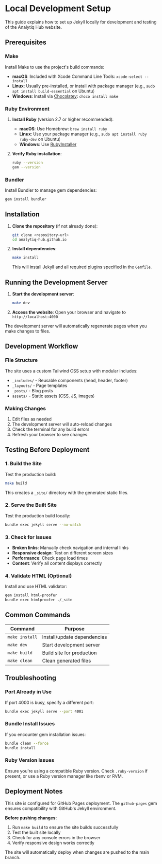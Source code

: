 # Local Development Setup

This guide explains how to set up Jekyll locally for development and testing of the Analytiq Hub website.

## Prerequisites

### Make
Install Make to use the project's build commands:
- **macOS**: Included with Xcode Command Line Tools: `xcode-select --install`
- **Linux**: Usually pre-installed, or install with package manager (e.g., `sudo apt install build-essential` on Ubuntu)
- **Windows**: Install via [Chocolatey](https://chocolatey.org/): `choco install make`

### Ruby Environment
1. **Install Ruby** (version 2.7 or higher recommended):
   - **macOS**: Use Homebrew: `brew install ruby`
   - **Linux**: Use your package manager (e.g., `sudo apt install ruby ruby-dev` on Ubuntu)
   - **Windows**: Use [RubyInstaller](https://rubyinstaller.org/)

2. **Verify Ruby installation**:
   ```bash
   ruby --version
   gem --version
   ```

### Bundler
Install Bundler to manage gem dependencies:
```bash
gem install bundler
```

## Installation

1. **Clone the repository** (if not already done):
   ```bash
   git clone <repository-url>
   cd analytiq-hub.github.io
   ```

2. **Install dependencies**:
   ```bash
   make install
   ```
   
   This will install Jekyll and all required plugins specified in the `Gemfile`.

## Running the Development Server

1. **Start the development server**:
   ```bash
   make dev
   ```

2. **Access the website**:
   Open your browser and navigate to `http://localhost:4000`

The development server will automatically regenerate pages when you make changes to files.

## Development Workflow

### File Structure
The site uses a custom Tailwind CSS setup with modular includes:
- `_includes/` - Reusable components (head, header, footer)
- `_layouts/` - Page templates
- `_posts/` - Blog posts
- `assets/` - Static assets (CSS, JS, images)

### Making Changes
1. Edit files as needed
2. The development server will auto-reload changes
3. Check the terminal for any build errors
4. Refresh your browser to see changes

## Testing Before Deployment

### 1. Build the Site
Test the production build:
```bash
make build
```

This creates a `_site/` directory with the generated static files.

### 2. Serve the Built Site
Test the production build locally:
```bash
bundle exec jekyll serve --no-watch
```

### 3. Check for Issues
- **Broken links**: Manually check navigation and internal links
- **Responsive design**: Test on different screen sizes
- **Performance**: Check page load times
- **Content**: Verify all content displays correctly

### 4. Validate HTML (Optional)
Install and use HTML validator:
```bash
gem install html-proofer
bundle exec htmlproofer ./_site
```

## Common Commands

| Command | Purpose |
|---------|---------|
| `make install` | Install/update dependencies |
| `make dev` | Start development server |
| `make build` | Build site for production |
| `make clean` | Clean generated files |

## Troubleshooting

### Port Already in Use
If port 4000 is busy, specify a different port:
```bash
bundle exec jekyll serve --port 4001
```

### Bundle Install Issues
If you encounter gem installation issues:
```bash
bundle clean --force
bundle install
```

### Ruby Version Issues
Ensure you're using a compatible Ruby version. Check `.ruby-version` if present, or use a Ruby version manager like rbenv or RVM.

## Deployment Notes

This site is configured for GitHub Pages deployment. The `github-pages` gem ensures compatibility with GitHub's Jekyll environment.

**Before pushing changes:**
1. Run `make build` to ensure the site builds successfully
2. Test the built site locally
3. Check for any console errors in the browser
4. Verify responsive design works correctly

The site will automatically deploy when changes are pushed to the main branch.